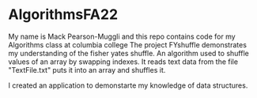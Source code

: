 # AlgorithmsFA22

My name is Mack Pearson-Muggli and this repo contains code for my Algorithms class at columbia college
The project FYshuffle demonstrates my understanding of the fisher yates shuffle. An algorithm used to shuffle values of an array by swapping indexes. It reads text data from the file "TextFile.txt" puts it into an array and shuffles it.

I created an application to demonstarte my knowledge of data structures.
